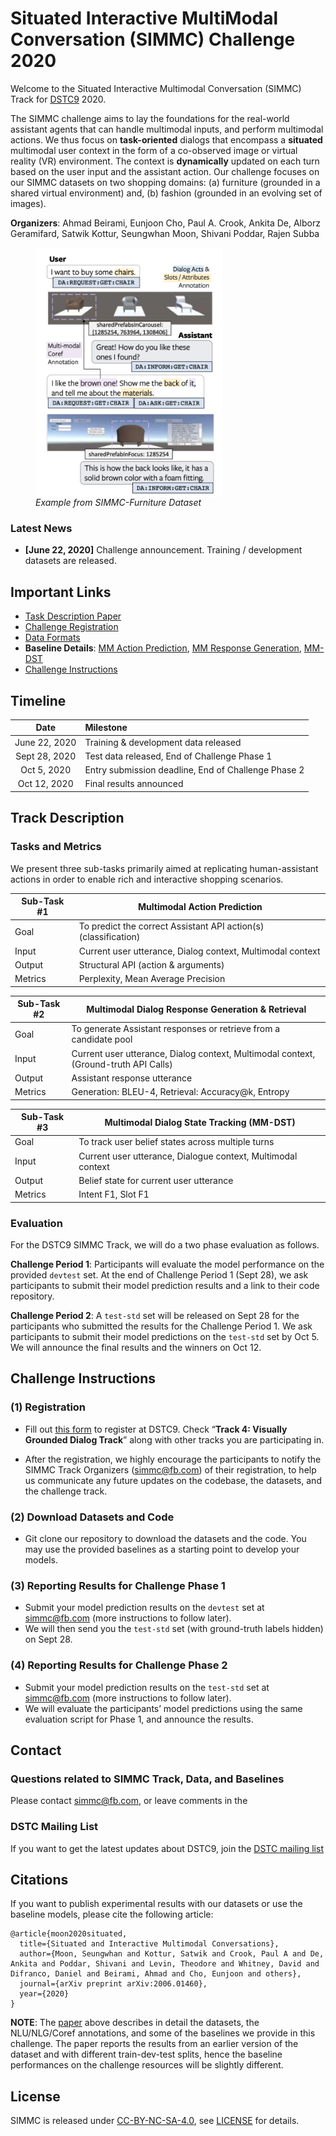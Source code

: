 # Situated Interactive MultiModal Conversation (SIMMC) Challenge 2020

Welcome to the Situated Interactive Multimodal Conversation (SIMMC) Track for [DSTC9][dstc9] 2020.

The SIMMC challenge aims to lay the foundations for the real-world assistant agents that can handle multimodal inputs, and perform multimodal actions.
We thus focus on **task-oriented** dialogs that encompass a **situated** multimodal user context in the form of a co-observed image or virtual reality (VR) environment.
The context is **dynamically** updated on each turn based on the user input and the assistant action.
Our challenge focuses on our SIMMC datasets on two shopping domains:
(a) furniture (grounded in a shared virtual environment) and, 
(b) fashion (grounded in an evolving set of images).   

**Organizers**: Ahmad Beirami, Eunjoon Cho, Paul A. Crook, Ankita De, Alborz Geramifard, Satwik Kottur, Seungwhan Moon, Shivani Poddar, Rajen Subba

<figure>
<img src="./figures/teaser.png" width="300" alt="Example from SIMMC" align="center"> 
<figcaption><i>Example from SIMMC-Furniture Dataset</i></figcaption> 
</figure>


### Latest News

* **[June 22, 2020]** Challenge announcement. Training / development datasets are released.

## Important Links

* [Task Description Paper][simmc_arxiv]
* [Challenge Registration](https://forms.gle/jdT79eBeySHVoa1QA)
* [Data Formats](data/README.md)
* **Baseline Details**: [MM Action Prediction](mm_action_prediction/README.md), [MM Response Generation](mm_response_generation/README.md), [MM-DST](mm_dst/README.md)
* [Challenge Instructions](#challenge-instructions)


## Timeline

| **Date** | **Milestone** |
| :--: | :-- |
| June 22, 2020 | Training & development data released |
| Sept 28, 2020  | Test data released, End of Challenge Phase 1 |
| Oct 5, 2020 | Entry submission deadline, End of Challenge Phase 2 |
| Oct 12, 2020  | Final results announced |


## Track Description

### Tasks and Metrics

We present three sub-tasks primarily aimed at replicating human-assistant actions in order to enable rich and interactive shopping scenarios.

| Sub-Task #1 | Multimodal Action Prediction |
|---------|---------------------------------------------------------------------------------------------------------------------------------------|
| Goal | To predict the correct Assistant API action(s) (classification) |
| Input | Current user utterance, Dialog context, Multimodal context |
| Output |  Structural API (action & arguments) |
| Metrics |  Perplexity, Mean Average Precision |

| Sub-Task #2 | Multimodal Dialog Response Generation & Retrieval  |
|---------|---------------------------------------------------------------------------------------------------------------------------------------|
| Goal | To generate Assistant responses or retrieve from a candidate pool  |
| Input | Current user utterance, Dialog context, Multimodal context, (Ground-truth API Calls) |
| Output | Assistant response utterance |
| Metrics | Generation: BLEU-4, Retrieval: Accuracy@k, Entropy |

| Sub-Task #3 | Multimodal Dialog State Tracking (MM-DST) |
|---------|---------------------------------------------------------------------------------------------------------------------------------------|
| Goal | To track user belief states across multiple turns |
| Input | Current user utterance, Dialogue context, Multimodal context |
| Output | Belief state for current user utterance |
| Metrics | Intent F1, Slot F1 |

### Evaluation

For the DSTC9 SIMMC Track, we will do a two phase evaluation as follows. 

**Challenge Period 1**:
Participants will evaluate the model performance on the provided `devtest` set.
At the end of Challenge Period 1 (Sept 28), we ask participants to submit their model prediction results and a link to their code repository.

**Challenge Period 2**:
A `test-std` set will be released on Sept 28 for the participants who submitted the results for the Challenge Period 1.
We ask participants to submit their model predictions on the `test-std` set by Oct 5. 
We will announce the final results and the winners on Oct 12.


## Challenge Instructions

### (1) Registration

* Fill out [this form](https://forms.gle/jdT79eBeySHVoa1QA) to register at DSTC9. Check “**Track 4: Visually Grounded Dialog Track**” along with other tracks you are participating in.

* After the registration, we highly encourage the participants to notify the SIMMC Track Organizers (simmc@fb.com) of their registration, to help us communicate any future updates on the codebase, the datasets, and the challenge track.

### (2) Download Datasets and Code

* Git clone our repository to download the datasets and the code. You may use the provided baselines as a starting point to develop your models.

### (3) Reporting Results for Challenge Phase 1
* Submit your model prediction results on the `devtest` set at simmc@fb.com (more instructions to follow later). 
* We will then send you the `test-std` set (with ground-truth labels hidden) on Sept 28.

### (4) Reporting Results for Challenge Phase 2
* Submit your model prediction results on the `test-std` set at simmc@fb.com (more instructions to follow later). 
* We will evaluate the participants’ model predictions using the same evaluation script for Phase 1, and announce the results.


## Contact

### Questions related to SIMMC Track, Data, and Baselines
Please contact simmc@fb.com, or leave comments in the 

### DSTC Mailing List
If you want to get the latest updates about DSTC9, join the [DSTC mailing list](https://groups.google.com/a/dstc.community/forum/#!forum/list/join)


## Citations

If you want to publish experimental results with our datasets or use the baseline models, please cite the following article:
```
@article{moon2020situated,
  title={Situated and Interactive Multimodal Conversations},
  author={Moon, Seungwhan and Kottur, Satwik and Crook, Paul A and De, Ankita and Poddar, Shivani and Levin, Theodore and Whitney, David and Difranco, Daniel and Beirami, Ahmad and Cho, Eunjoon and others},
  journal={arXiv preprint arXiv:2006.01460},
  year={2020}
}
```
**NOTE**: The [paper][simmc_arxiv] above describes in detail the datasets, the NLU/NLG/Coref annotations, and some of the baselines we provide in this challenge. The paper reports the results from an earlier version of the dataset and with different train-dev-test splits, hence the baseline performances on the challenge resources will be slightly different. 

## License

SIMMC is released under [CC-BY-NC-SA-4.0](https://creativecommons.org/licenses/by-nc-sa/4.0/legalcode), see [LICENSE](LICENSE) for details.


[dstc9]:https://sites.google.com/dstc.community/dstc9/home
[simmc_arxiv]:https://arxiv.org/abs/2006.01460
